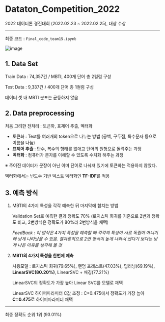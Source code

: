 # Dataton_Competition_2022

2022 데이터톤 경진대회 (2022.02.23 ~ 2022.02.25), 대상 수상

---
최종 코드 : `Final_code_team15.ipynb`

![image](https://user-images.githubusercontent.com/73769046/156029098-0300bdc0-7508-46af-9b30-fe9548e83e6a.png)

## 1. Data Set

Train Data : 74,357건 / MBTI, 400개 단어 총 2컬럼 구성

Test Data : 9,337건 / 400개 단어 총 1컬럼 구성

데이터 셋 내 MBTI 분포는 균등하지 않음

## 2. Data preprocessing

처음 고려한 전처리 : 토큰화, 표제어 추출, 벡터화

- 토큰화 : Text를 여러개의 token으로 나누는 방법 (공백, 구두점, 특수문자 등으로 이름을 나눔)
- **표제어 추출** : 단수, 복수의 형태를 없애고 단어의 원형으로 돌려주는 과정
- **벡터화** : 컴퓨터가 문자를 이해할 수 있도록 수치화 해주는 과정

※ 주어진 데이터가 문장이 아닌 이미 단어로 나눠져 있기에 토큰화는 적용하지 않았다.

벡터화에서는 빈도수 기반 텍스트 벡터화인 **TF-IDF**를 적용

## 3. 예측 방식

1. MBTI의 4가지 특성을 각각 예측한 뒤 마지막에 합치는 방법

    Validation Set로 예측한 결과 정확도 70% (로지스틱 회귀를 기준으로 2번과 정확도 비교, 2번방식은 정확도가 80%라 2번방식을 채택)

      *FeedBack : 이 방식은 4가지 특성을 예측할 때 각각의 특성이 서로 독립이 아니기에 낮게 나타났을 수 있음. 결과론적으로 2번 방식이 높게 나와서 썼다기 보다는 낮게 나온 이유를 생각해 볼 것*


2. **MBTI의 4가지 특성을 한번에 예측**

    사용모델 : 로지스틱 회귀(79.65%), 랜덤 포레스트(47.03%), 딥러닝(69.19%), **LinearSVC(80.20%)**, LinearSVC + 배깅(77.21%)
    
    LinearSVC의 정확도가 가장 높아 Linear SVC를 모델로 채택

    LinearSVC 하이퍼파라미터 C값 조정 : C=0.475에서 정확도가 가장 높아 **C=0.475**로 하이퍼파라미터 채택
    
---

최종 정확도 순위 1위 (93.01%)
